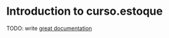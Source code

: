 # Introduction to curso.estoque

TODO: write [great documentation](http://jacobian.org/writing/what-to-write/)

